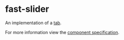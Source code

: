 # fast-slider
An implementation of a [tab](https://developer.mozilla.org/en-US/docs/Web/Accessibility/ARIA/Roles/Tab_Role).

For more information view the [component specification](./tabs/tabs.md).